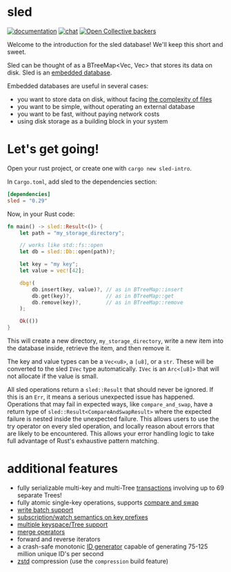 # sled

[![documentation](https://docs.rs/sled/badge.svg)](https://docs.rs/sled)
[![chat](https://img.shields.io/discord/509773073294295082.svg?logo=discord)](https://discord.gg/Z6VsXds)
[![Open Collective backers](https://img.shields.io/opencollective/backers/sled)](https://github.com/sponsors/spacejam)

Welcome to the introduction for the sled database! We'll keep this short and sweet.

Sled can be thought of as a BTreeMap<Vec<u8>, Vec<u8>> that stores its data on disk.
Sled is an [embedded database](https://en.wikipedia.org/wiki/Embedded_database).

Embedded databases are useful in several cases:

* you want to store data on disk, without facing [the complexity of files](https://danluu.com/file-consistency/)
* you want to be simple, without operating an external database
* you want to be fast, without paying network costs
* using disk storage as a building block in your system

# Let's get going!

Open your rust project, or create one with `cargo new sled-intro`.

In `Cargo.toml`, add sled to the dependencies section:

```toml
[dependencies]
sled = "0.29"
```

Now, in your Rust code:

```rust
fn main() -> sled::Result<()> {
    let path = "my_storage_directory";

    // works like std::fs::open
    let db = sled::Db::open(path)?;

    let key = "my key";
    let value = vec![42];

    dbg!(
        db.insert(key, value)?, // as in BTreeMap::insert
        db.get(key)?,           // as in BTreeMap::get
        db.remove(key)?,        // as in BTreeMap::remove
    );

    Ok(())
}
```

This will create a new directory, `my_storage_directory`, write
a new item into the database inside, retrieve the item, and then remove it.

The key and value types can be a `Vec<u8>`, a `[u8]`, or a `str`.
These will be converted to the sled `IVec` type automatically.
`IVec` is an `Arc<[u8]>` that will not allocate if the value is small.

All sled operations return a `sled::Result` that should never
be ignored. If this is an `Err`, it means a serious unexpected issue
has happened. Operations that may fail in expected ways, like
`compare_and_swap`, have a return type of `sled::Result<CompareAndSwapResult>`
where the expected failure is nested inside the unexpected failure.
This allows users to use the try operator on every sled operation, and
locally reason about errors that are likely to be encountered.
This allows your error handling logic to take full advantage of Rust's exhaustive pattern matching.

# additional features

* fully serializable multi-key and multi-Tree [transactions](https://docs.rs/sled/latest/sled/struct.Tree.html#method.transaction) involving up to 69 separate Trees!
* fully atomic single-key operations, supports [compare and swap](https://docs.rs/sled/latest/sled/struct.Tree.html#method.compare_and_swap)
* [write batch support](https://docs.rs/sled/latest/sled/struct.Tree.html#method.apply_batch)
* [subscription/watch semantics on key prefixes](https://github.com/spacejam/sled/wiki/reactive-semantics)
* [multiple keyspace/Tree support](https://docs.rs/sled/latest/sled/struct.Db.html#method.open_tree)
* [merge operators](https://github.com/spacejam/sled/wiki/merge-operators)
* forward and reverse iterators
* a crash-safe monotonic [ID generator](https://docs.rs/sled/latest/sled/struct.Db.html#method.generate_id) capable of generating 75-125 million unique ID's per second
* [zstd](https://github.com/facebook/zstd) compression (use the `compression` build feature)
